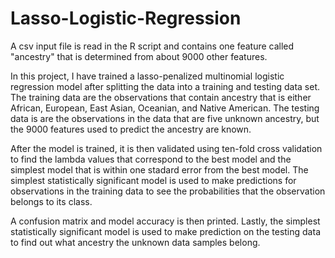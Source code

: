 # Lasso-Logistic-Regression
A csv input file is read in the R script and contains one feature called "ancestry" that is determined from about 9000 other features. 

In this project, I have trained a lasso-penalized multinomial logistic regression model after splitting the data into a training and testing data set. 
The training data are the observations that contain ancestry that is either African, European, East Asian, Oceanian, and Native American. The testing data is are the observations in the data that are five unknown ancestry, but the 9000 features used to predict the ancestry are known. 

After the model is trained, it is then validated using ten-fold cross validation to find the lambda values that correspond to the best model and the simplest model that is within one stadard error from the best model. The simplest statistically significant model is used to make predictions for observations in the training data to see the probabilities that the observation belongs to its class. 

A confusion matrix and model accuracy is then printed. Lastly, the simplest statistically significant model is used to make prediction on the testing data to find out what ancestry the unknown data samples belong.
